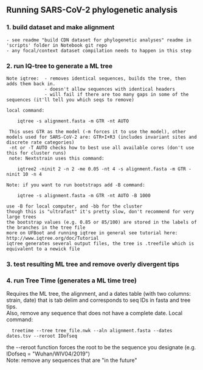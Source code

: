 ## Running SARS-CoV-2 phylogenetic analysis

### 1. build dataset and make alignment
    - see readme "build CDN dataset for phylogenetic analyses" readme in 'scripts' folder in Notebook git repo
    - any focal/context dataset compilation needs to happen in this step



### 2. run IQ-tree to generate a ML tree

	Note iqtree:  - removes identical sequences, builds the tree, then adds them back in.
				  - doesn't allow sequences with identical headers
				  - will fail if there are too many gaps in some of the sequences (it'll tell you which seqs to remove)  

	local command:  

		iqtree -s alignment.fasta -m GTR -nt AUTO
	
	 This uses GTR as the model (-m forces it to use the model), other models used for SARS-CoV-2 are: GTR+I+R3 (includes invariant sites and discrete rate categories)
	 -nt or -T AUTO checks how to best use all available cores (don't use this for cluster runs)
	 note: Nextstrain uses this command:
	
		iqtree2 -ninit 2 -n 2 -me 0.05 -nt 4 -s alignment.fasta -m GTR -ninit 10 -n 4
		
	Note: if you want to run bootstraps add -B command:
	
		iqtree -s alignment.fasta -m GTR -nt AUTO -B 1000
		
	use -B for local computer, and -bb for the cluster
	though this is "ultrafast" it's pretty slow, don't recommend for very large trees
	the bootstrap values (e.g. 0.85 or 85/100) are stored in the labels of the branches in the tree file
	more on UFBoot and running iqtree in general see tutorial here: http://www.iqtree.org/doc/Tutorial
	iqtree generates several output files, the tree is .treefile which is equivalent to a newick file
	


### 3. test resulting ML tree and remove overly divergent tips


### 4. run Tree Time (generates a ML time tree)

   Requires the ML tree, the alignment, and a dates table (with two columns: strain, date) that is tab delim and corresponds to seq IDs in fasta and tree tips.  
   Also, remove any sequence that does not have a complete date.
   Local command:
   
      treetime --tree tree_file.nwk --aln alignment.fasta --dates dates.tsv --reroot IDofseq
   
   the --reroot function forces the root to be the sequence you designate (e.g. IDofseq =  "Wuhan/WIV04/2019")  
   Note: remove any sequences that are "in the future"

